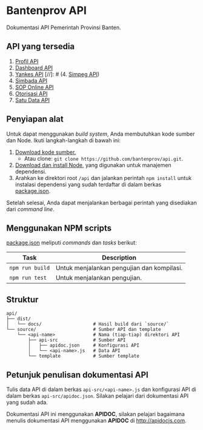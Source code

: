 # Bantenprov API

Dokumentasi API Pemerintah Provinsi Banten.

## API yang tersedia

1. [Profil API](http://api-01.dev.bantenprov.go.id/docs/profil)
2. [Dashboard API](http://api-01.dev.bantenprov.go.id/docs/dashboard)
3. [Yankes API](http://api-01.dev.bantenprov.go.id/docs/yankes)
[//]: # (4. [Simpeg API](http://api-01.dev.bantenprov.go.id/docs/simpeg))
5. [Simbada API](http://api-01.dev.bantenprov.go.id/docs/simbada)
6. [SOP Online API](http://api-01.dev.bantenprov.go.id/docs/sop-online)
7. [Otorisasi API](http://api-01.dev.bantenprov.go.id/docs/otorisasi)
8. [Satu Data API](http://api-01.dev.bantenprov.go.id/docs/satu-data)

## Penyiapan alat

Untuk dapat menggunakan *build system*, Anda membutuhkan kode sumber dan Node. Ikuti langkah-langkah di bawah ini:

1. [Download kode sumber.](https://github.com/bantenprov/api/archive/master.zip)
   - Atau clone: `git clone https://github.com/bantenprov/api.git`.
2. [Download dan install Node](https://nodejs.org/download), yang digunakan untuk manajemen dependensi.
3. Arahkan ke direktori root `/api` dan jalankan perintah `npm install` untuk instalasi dependensi yang sudah terdaftar di dalam berkas [package.json](/package.json).

Setelah selesai, Anda dapat menjalankan berbagai perintah yang disediakan dari *command line*.

## Menggunakan NPM scripts

[package.json](/package.json) meliputi *commands* dan *tasks* berikut:

| Task | Description |
| --- | --- |
| `npm run build` | Untuk menjalankan pengujian dan kompilasi. |
| `npm run test` | Untuk menjalankan pengujian. |

## Struktur

```plaintext
api/
├── dist/
│   └── docs/                   # Hasil build dari `source/`
└── source/                     # Sumber API dan template
    └── <api-name>              # Nama (tiap-tiap) direktori API
        ├── api-src             # Sumber API
        │   ├── apidoc.json     # Konfigurasi API
        │   └── <api-name>.js   # Data API
        └── template            # Sumber template
```

## Petunjuk penulisan dokumentasi API

Tulis data API di dalam berkas `api-src/<api-name>.js` dan konfigurasi API di dalam berkas `api-src/apidoc.json`. Silakan pelajari dari dokumentasi API yang sudah ada.

Dokumentasi API ini menggunakan **APIDOC**, silakan pelajari bagaimana menulis dokumentasi API menggunakan **APIDOC** di <http://apidocjs.com>.
